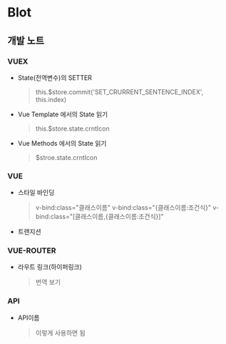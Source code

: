 # Blot


## 개발 노트
### VUEX
- State(전역변수)의 SETTER
    > this.$store.commit('SET_CRURRENT_SENTENCE_INDEX', this.index)
- Vue Template 에서의 State 읽기
    > this.$store.state.crntIcon
- Vue Methods 에서의 State 읽기
    > $stroe.state.crntIcon

### VUE
- 스타일 바인딩
    > v-bind:class="클래스이름"
    > v-bind:class="{클래스이름:조건식}"
    > v-bind:class="[클래스이름,{클래스이름:조건식}]"

- 트랜지션
    > <transition enter-active-class="animated fadeIn">

### VUE-ROUTER
- 라우트 링크(하이퍼링크)
    > <router-link to="trans">번역 보기</router-link>
    

### API
- API이름
    > 이렇게 사용하면 됨
    